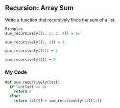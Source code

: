 ## Recursion: Array Sum
Write a function that recursively finds the sum of a list.
```python
Examples
sum_recursively([1, 2, 3, 4]) ➞ 10

sum_recursively([1, 2]) ➞ 3

sum_recursively([1]) ➞ 1

sum_recursively([]) ➞ 0
```
### My Code
```python
def sum_recursively(lst):
  if len(lst) == 0:
    return 0
  else:
    return lst[0] + sum_recursively(lst[1:])	
```
